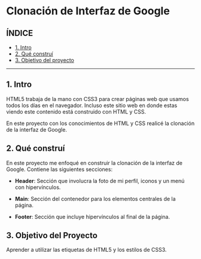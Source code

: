 # Clonación de Interfaz de Google

## ÍNDICE
* [1. Intro](https://github.com/Salmailc/googleclon/blob/main/README.md#1-intro)
* [2. Qué construí](https://github.com/Salmailc/googleclon/blob/main/README.md#2-qu%C3%A9-constru%C3%AD)
* [3. Objetivo del proyecto](https://github.com/Salmailc/googleclon/blob/main/README.md#objetivo-del-proyecto)

****
## 1. Intro
HTML5 trabaja de la mano con CSS3 para crear páginas web que usamos todos los días en el navegador. Incluso este sitio web en donde estas viendo este contenido está construido con HTML y CSS.

En este proyecto con los conocimientos de HTML y CSS realicé la clonación de la interfaz de Google.

## 2. Qué construí
En este proyecto me enfoqué en construir la clonación de la interfaz de Google. Contiene las siguientes secciones:

* **Header**: Sección que involucra la foto de mi perfil, iconos y un menú con hipervínculos.

* **Main**: Sección del contenedor para los elementos centrales de la página.

* **Footer**: Sección que incluye hipervínculos al final de la página.

## 3. Objetivo del Proyecto
Aprender a utilizar las etiquetas de HTML5 y los estilos de CSS3.
